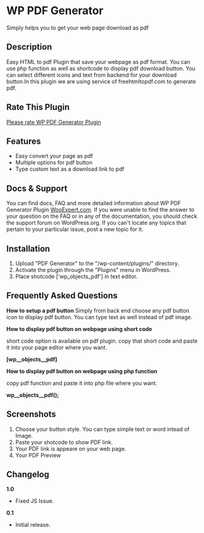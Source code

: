 # WP PDF Generator
Simply helps you to get your web page download as pdf

## Description
Easy HTML to pdf Plugin that save your webpage as pdf format. You can use php function as well as shortcode to display pdf download button. You can select different icons and text from backend for your download button.In this plugin we are using service of freehtmltopdf.com to generate pdf.

## Rate This Plugin
[Please rate WP PDF Generator Plugin](https://wordpress.org/support/view/plugin-reviews/wp-pdf-generator)

## Features
- Easy convert your page as pdf
- Multiple options for pdf button
- Type custom text as a download link to pdf

## Docs & Support
You can find docs, FAQ and more detailed information about WP PDF Generator Plugin [WooExpert.com](http://wooexpert.com/products/wp-pdf-generator-plugin/).
If you were unable to find the answer to your question on the FAQ or in any of the documentation, you should check the support forum on WordPress.org. If you can't locate any topics that pertain to your particular issue, post a new topic for it.

## Installation

1. Upload "PDF Generator" to the "/wp-content/plugins/" directory.
2. Activate the plugin through the "Plugins" menu in WordPress.
3. Place shotcode ['wp_objects_pdf'] in text editor.

## Frequently Asked Questions

**How to setup a pdf button**
Simply from back end choose any pdf button icon to display pdf button. You can type text as well instead of pdf image.

**How to display pdf button on webpage using short code**

short code option is available on pdf plugin. copy that short code and paste it into your page editor where you want.

**[wp__objects__pdf]**

**How to display pdf button on webpage using php function**

copy pdf function and paste it into php file where you want.

**wp__objects__pdf();**

## Screenshots
1. Choose your button style. You can type simple text or word intead of Image.
2. Paste your shotcode to show PDF link.
3. Your PDF link is appeare on your web page.
4. Your PDF Preview


## Changelog
**1.0**

- Fixed JS Issue.

**0.1**

- Initial release.